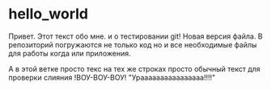 # hello_world

Привет.
Этот текст обо мне. и о тестировании git!
Новая версия файла.
В репозиторий погружаются не только код но и все необходимые файлы для работы когда или приложения.

А в этой ветке просто текс на тех же строках
просто обычный текст
для проверки слияния
!ВОУ-ВОУ-ВОУ!
"Ураааааааааааааааа!!!!"
